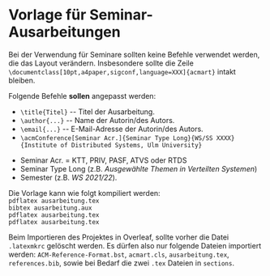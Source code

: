 Vorlage für Seminar-Ausarbeitungen
==================================

Bei der Verwendung für Seminare sollten keine Befehle verwendet werden, die das Layout verändern.
Insbesondere sollte die Zeile `\documentclass[10pt,a4paper,sigconf,language=XXX]{acmart}` intakt bleiben.

Folgende Befehle **sollen** angepasst werden:

* `\title{Titel}` -- Titel der Ausarbeitung.
* `\author{...}` -- Name der Autorin/des Autors.
* `\email{...}` -- E-Mail-Adresse der Autorin/des Autors.
* `\acmConference[Seminar Acr.]{Seminar Type Long}{WS/SS XXXX}{Institute of Distributed Systems, Ulm University}` 
- Seminar Acr. = KTT, PRIV, PASF, ATVS oder RTDS
- Seminar Type Long (z.B. *Ausgewählte Themen in Verteilten Systemen*) 
- Semester (z.B. *WS 2021/22*).

Die Vorlage kann wie folgt kompiliert werden:  
`pdflatex ausarbeitung.tex`  
`bibtex ausarbeitung.aux`  
`pdflatex ausarbeitung.tex`  
`pdflatex ausarbeitung.tex`  


Beim Importieren des Projektes in Overleaf, sollte vorher die Datei `.latexmkrc` gelöscht werden. Es dürfen also nur folgende Dateien importiert werden: `ACM-Reference-Format.bst`, `acmart.cls`, `ausarbeitung.tex`, `references.bib`, sowie bei Bedarf die zwei `.tex` Dateien in `sections`.
